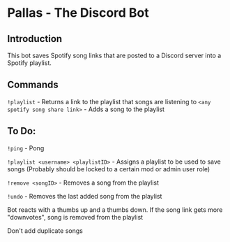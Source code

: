 # Pallas - The Discord Bot

## Introduction

This bot saves Spotify song links that are posted to a Discord server into a Spotify playlist.


## Commands

`!playlist` - Returns a link to the playlist that songs are listening to
`<any spotify song share link>` - Adds a song to the playlist



## To Do:

`!ping` - Pong

`!playlist <username> <playlistID>` - Assigns a playlist to be used to save songs (Probably should be locked to a certain mod or admin user role)

`!remove <songID>` - Removes a song from the playlist

`!undo` - Removes the last added song from the playlist

Bot reacts with a thumbs up and a thumbs down. If the song link gets more "downvotes", song is removed from the playlist

Don't add duplicate songs


